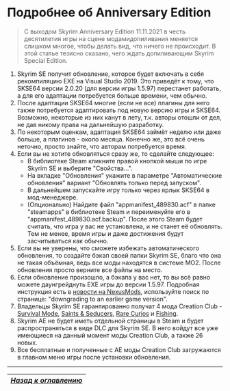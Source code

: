 # Подробнее об Anniversary Edition

> С выходом Skyrim Anniversary Edition 11.11.2021 в честь десятилетия игры на сцене модамидопиливания меняется слишком многое, чтобы делать вид, что ничего не происходит. В этой статье тезисно сказано, чего ждать допиливающим Skyrim Special Edition.

1. Skyrim SE получит обновление, которое будет включать в себя рекомпиляцию EXE на Visual Studio 2019. Это приведёт к тому, что SKSE64 версии 2.0.20 (для версии игры 1.5.97) перестанет работать, а для его адаптации потребуется больше времени, чем обычно.
2. После адаптации SKSE64 многие (если не все) плагины для него также потребуется адаптировать под новую версию игры и SKSE64. Возможно, некоторые из них канут в лету, т.к. авторы отошли от дел, не дав никому права на дальнейшую разработку.
3. По некоторым оценкам, адаптация SKSE64 займёт неделю или даже больше, а плагинов - около месяца. Конечно же, это всё очень неточно, просто знайте, что авторам потребуется время.
4. Если вы не хотите обновляться сразу же, то сделайте следующее:
    + В библиотеке Steam кликните правой кнопкой мыши по игре Skyrim SE и выберите "Свойства...".
    + На вкладке "Обновления" укажите в параметре "Автоматические обновления" вариант "Обновлять только перед запуском".
    + В дальнейшем запускайте игру только через ярлык SKSE64 в мод-менеджере.
    + (Опционально) Найдите файл "appmanifest_489830.acf" в папке "steamapps" в библиотеке Steam и переименуйте его в "appmanifest_489830.acf.backup". После этого Steam будет считать, что игра у вас не установлена, и не станет её обновлять. Тем не менее, время игры и даже достижения будут засчитываться как обычно.
5. Если вы не уверены, что сможете избежать автоматического обновления, то создайте бэкап своей папки Skyrim SE, благо что она не такая объёмная, ведь все моды находятся в системе MO2. После обновления просто верните все файлы на место.
6. Если обновление произошло, а бэкапа у вас нет, то вы всё равно можете даунгрейднуть EXE игры до версии 1.5.97. Подробная инструкция есть в [новости на NexusMods](https://www.nexusmods.com/skyrimspecialedition/news/14578), используйте поиск по странице: "downgrading to an earlier game version".
7. Владельцы Skyrim SE гарантированно получат 4 мода Creation Club - [Survival Mode](https://en.uesp.net/wiki/Skyrim:Survival_Mode), [Saints & Seducers](https://en.uesp.net/wiki/Skyrim:Saints_%26_Seducers), [Rare Curios](https://en.uesp.net/wiki/Skyrim:Rare_Curios) и [Fishing](https://en.uesp.net/wiki/Skyrim:Fishing).
8. Skyrim AE не будет иметь отдельной страницы в Steam и будет распространяться в виде DLC для Skyrim SE. В него войдут все уже имеющиеся на данный момент моды Creation Club, а также 26 новых.
9. Все бесплатные и полученные с AE моды Creation Club загружаются в главном меню игры после установки обновления.

------

|[*Назад к оглавлению*](../01_Оглавление.md)|
|:---:|
